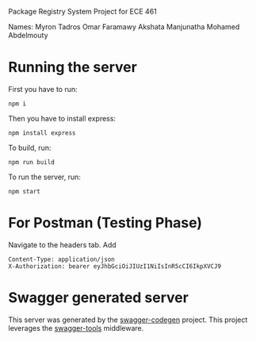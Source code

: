 Package Registry System Project for ECE 461

Names: Myron Tadros Omar Faramawy Akshata Manjunatha Mohamed Abdelmouty

# Running the server
First you have to run:
```
npm i
```
Then you have to install express:
```
npm install express
```
To build, run:
```
npm run build
```
To run the server, run:

```
npm start
```
# For Postman (Testing Phase)
Navigate to the headers tab.
Add
```
Content-Type: application/json
X-Authorization: bearer eyJhbGciOiJIUzI1NiIsInR5cCI6IkpXVCJ9
```

# Swagger generated server
This server was generated by the [swagger-codegen](https://github.com/swagger-api/swagger-codegen) project.
This project leverages the [swagger-tools](https://github.com/apigee-127/swagger-tools) middleware.
